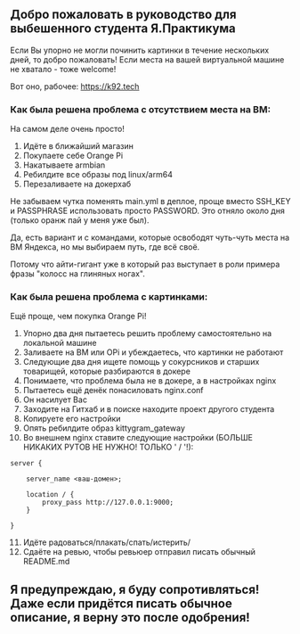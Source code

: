 ##  Добро пожаловать в руководство для выбешенного студента Я.Практикума

Если Вы упорно не могли починить картинки в течение нескольких дней, то добро пожаловать!
Если места на вашей виртуальной машине не хватало - тоже welcome!

Вот оно, рабочее: https://k92.tech

### Как была решена проблема с отсутствием места на ВМ:
На самом деле очень просто!
1. Идёте в ближайший магазин
2. Покупаете себе Orange Pi
3. Накатываете armbian
4. Ребилдите все образы под linux/arm64
5. Перезаливаете на докерхаб

Не забываем чутка поменять main.yml в деплое,
проще вместо SSH_KEY и PASSPHRASE использовать просто PASSWORD.
Это отняло около дня (только оранж пай у меня уже был).

Да, есть вариант и с командами, которые освободят чуть-чуть места на ВМ Яндекса, но мы выбираем путь, где всё своё.

Потому что айти-гигант уже в который раз выступает в роли примера фразы "колосс на глиняных ногах".

### Как была решена проблема с картинками:
Ещё проще, чем покупка Orange Pi!

1. Упорно два дня пытаетесь решить проблему самостоятельно на локальной машине
2. Заливаете на ВМ или OPi и убеждаетесь, что картинки не работают
3. Следующие два дня ищете помощь у сокурсников и старших товарищей, которые разбираются в докере
4. Понимаете, что проблема была не в докере, а в настройках nginx
5. Пытаетесь ещё денёк понасиловать nginx.conf
6. Он насилует Вас
7. Заходите на Гитхаб и в поиске находите проект другого студента
8. Копируете его настройки
9. Опять ребилдите образ kittygram_gateway
10. Во внешнем nginx ставите следующие настройки (БОЛЬШЕ НИКАКИХ РУТОВ НЕ НУЖНО! ТОЛЬКО ' / '!):
```
server {

    server_name <ваш-домен>;

    location / {
        proxy_pass http://127.0.0.1:9000;
    }

}
```
11. Идёте радоваться/плакать/спать/истерить/
12. Сдаёте на ревью, чтобы ревьюер отправил писать обычный README.md

## Я предупреждаю, я буду сопротивляться! Даже если придётся писать обычное описание, я верну это после одобрения!
